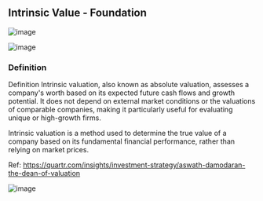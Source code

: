 ## Intrinsic Value - Foundation

![image](https://github.com/user-attachments/assets/3c63ed3f-fcb5-4b8d-bb83-4c2a5b2c9f16)

![image](https://github.com/user-attachments/assets/f9dce659-03d6-4b6c-b707-c6e8bc4deb8e)


### Definition

Definition
Intrinsic valuation, also known as absolute valuation, assesses a company's worth based on its expected future cash flows and growth potential. 
It does not depend on external market conditions or the valuations of comparable companies, making it particularly useful for evaluating unique or high-growth firms.

Intrinsic valuation is a method used to determine the true value of a company based on its fundamental financial performance, rather than relying on market prices. 

Ref: https://quartr.com/insights/investment-strategy/aswath-damodaran-the-dean-of-valuation

![image](https://github.com/user-attachments/assets/b9ca5849-0679-42ff-a902-0244b7b66f73)
